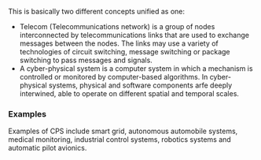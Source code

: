This is basically two different concepts unified as one:
+ Telecom (Telecommunications network) is a group of nodes interconnected by telecommunications links that are used to exchange messages between the nodes. The links may use a variety of technologies of circuit switching, message switching or package switching to pass messages and signals.
+ A cyber-physical system is a computer system in which a mechanism is controlled or monitored by computer-based algorithms. In cyber-physical systems, physical and software components arfe deeply interwined, able to operate on different spatial and temporal scales. 

### Examples
Examples of CPS include smart grid, autonomous automobile systems, medical monitoring, industrial control systems, robotics systems and automatic pilot avionics. 